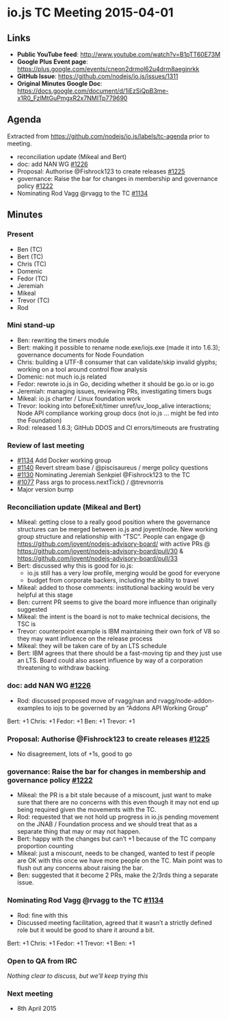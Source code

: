 # io.js TC Meeting 2015-04-01

## Links

* **Public YouTube feed**: http://www.youtube.com/watch?v=B1pTT60E73M
* **Google Plus Event page**: https://plus.google.com/events/cneon2drmol62u4drm8aegjnrkk
* **GitHub Issue**: https://github.com/nodejs/io.js/issues/1311
* **Original Minutes Google Doc**: https://docs.google.com/document/d/1iEzSiQpB3me-x1R0_FzlMtGuPmgxR2x7NMITp779690

## Agenda

Extracted from https://github.com/nodejs/io.js/labels/tc-agenda prior to meeting.

* reconciliation update (Mikeal and Bert)
* doc: add NAN WG [#1226](https://github.com/nodejs/io.js/issues/1226)
* Proposal: Authorise @Fishrock123 to create releases [#1225](https://github.com/nodejs/io.js/issues/1225)
* governance: Raise the bar for changes in membership and governance policy  [#1222](https://github.com/nodejs/io.js/issues/1222)
* Nominating Rod Vagg @rvagg to the TC [#1134](https://github.com/nodejs/io.js/issues/1131)

## Minutes

### Present

* Ben (TC)
* Bert (TC)
* Chris (TC)
* Domenic
* Fedor (TC)
* Jeremiah
* Mikeal
* Trevor (TC)
* Rod

### Mini stand-up

* Ben: rewriting the timers module
* Bert: making it possible to rename node.exe/iojs.exe (made it into 1.6.3); governance documents for Node Foundation
* Chris: building a UTF-8 consumer that can validate/skip invalid glyphs; working on a tool around control flow analysis
* Domenic: not much io.js related
* Fedor: rewrote io.js in Go, deciding whether it should be go.io or io.go
* Jeremiah: managing issues, reviewing PRs, investigating timers bugs
* Mikeal: io.js charter / Linux foundation work
* Trevor: looking into beforeExit/timer unref/uv_loop_alive interactions; Node API compliance working group docs (not io.js ... might be fed into the Foundation)
* Rod: released 1.6.3; GitHub DDOS and CI errors/timeouts are frustrating

### Review of last meeting

* [#1134](https://github.com/nodejs/io.js/pull/1134) Add Docker working group
* [#1140](https://github.com/nodejs/io.js/pull/1140) Revert stream base / @piscisaureus / merge policy questions
* [#1130](https://github.com/nodejs/io.js/pull/1130) Nominating Jeremiah Senkpiel @Fishrock123 to the TC
* [#1077](https://github.com/nodejs/io.js/pull/1077) Pass args to process.nextTick() / @trevnorris
* Major version bump


### Reconciliation update (Mikeal and Bert)

* Mikeal: getting close to a really good position where the governance structures can be merged between io.js and joyent/node. New working group structure and relationship with “TSC”. People can engage @ https://github.com/joyent/nodejs-advisory-board/ with active PRs @ https://github.com/joyent/nodejs-advisory-board/pull/30 & https://github.com/joyent/nodejs-advisory-board/pull/33
* Bert: discussed why this is good for io.js:
  - io.js still has a very low profile, merging would be good for everyone
  - budget from corporate backers, including the ability to travel
* Mikeal: added to those comments: institutional backing would be very helpful at this stage
* Ben: current PR seems to give the board more influence than originally suggested
* Mikeal: the intent is the board is not to make technical decisions, the TSC is
* Trevor: counterpoint example is IBM maintaining their own fork of V8 so they may want influence on the release process
* Mikeal: they will be taken care of by an LTS schedule
* Bert: IBM agrees that there should be a fast-moving tip and they just use an LTS. Board could also assert influence by way of a corporation threatening to withdraw backing.

### doc: add NAN WG [#1226](https://github.com/nodejs/io.js/issues/1226)

* Rod: discussed proposed move of rvagg/nan and rvagg/node-addon-examples to iojs to be governed by an “Addons API Working Group”

Bert: +1
Chris: +1
Fedor: +1
Ben: +1
Trevor: +1

### Proposal: Authorise @Fishrock123 to create releases [#1225](https://github.com/nodejs/io.js/issues/1225)

* No disagreement, lots of +1s, good to go

### governance: Raise the bar for changes in membership and governance policy [#1222](https://github.com/nodejs/io.js/issues/1222)

* Mikeal: the PR is a bit stale because of a miscount, just want to make sure that there are no concerns with this even though it may not end up being required given the movements with the TC.
* Rod: requested that we not hold up progress in io.js pending movement on the JNAB / Foundation process and we should treat that as a separate thing that may or may not happen.
* Bert: happy with the changes but can’t +1 because of the TC company proportion counting
* Mikeal: just a miscount, needs to be changed, wanted to test if people are OK with this once we have more people on the TC. Main point was to flush out any concerns about raising the bar.
* Ben: suggested that it become 2 PRs, make the 2/3rds thing a separate issue.

### Nominating Rod Vagg @rvagg to the TC [#1134](https://github.com/nodejs/io.js/issues/1131)

* Rod: fine with this
* Discussed meeting facilitation, agreed that it wasn’t a strictly defined role but it would be good to share it around a bit.

Bert: +1
Chris: +1
Fedor: +1
Trevor: +1
Ben: +1

### Open to QA from IRC

_Nothing clear to discuss, but we’ll keep trying this_

### Next meeting

* 8th April 2015
